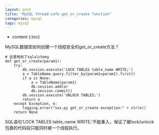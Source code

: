```yaml
---
layout: post
title: "MySQL thread-safe get_or_create function"
categories: mysql
tags: mysql
---
```


* content
{:toc}

MySQL数据库如何创建一个线程安全的get_or_create方法？

```
# 这里用到了sqlalchemy
def get_or_create(param1):
    try:
        db.session.execute('LOCK TABLES table_name WRITE;')
        a = TableName.query.filter_by(param1=param1).first()
        if a is None:
            a = TableName(param1)
            db.session.add(a)
            db.session.commit()
        db.session.execute('UNLOCK TABLES;')
        return a
    except Exception, e:
        logging.error("xxx.py get_or_create exception:" + str(e))
    return None
```
SQL语句‘LOCK TABLES table_name WRITE;’不能重入，保证了被lock/unlock包裹的代码段只能同时被一个线程执行。